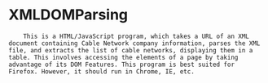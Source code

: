 # XMLDOMParsing

        This is a HTML/JavaScript program, which takes a URL of an XML document containing Cable Network company information, parses the XML file, and extracts the list of cable networks, displaying them in a table. This involves accessing the elements of a page by taking advantage of its DOM Features. This program is best suited for Firefox. However, it should run in Chrome, IE, etc.
